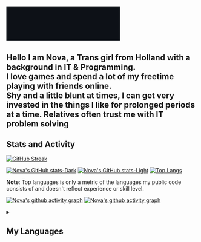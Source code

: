 #

<img src="./assets/github-gif1_v2.gif" alt="Typing animation" width="300" height="auto" />

<h2>Hello I am Nova, a Trans girl from Holland with a background in IT & Programming.<br/>
I love games and spend a lot of my freetime playing with friends online.<br/>
Shy and a little blunt at times, I can get very invested in the things I like for prolonged periods at a time. Relatives often trust me with IT problem solving</h2>

<h2>Stats and Activity</h2>

[![GitHub Streak](https://streak-stats.demolab.com/?user=SidusLunare&theme=dark)](https://git.io/streak-stats)

[![Nova's GitHub stats-Dark](https://github-readme-stats.vercel.app/api?username=SidusLunare&show_icons=true&theme=dark#gh-dark-mode-only)](https://github.com/anuraghazra/github-readme-stats#gh-dark-mode-only)
[![Nova's GitHub stats-Light](https://github-readme-stats.vercel.app/api?username=SidusLunare&show_icons=true&theme=default#gh-light-mode-only)](https://github.com/anuraghazra/github-readme-stats#gh-light-mode-only)
[![Top Langs](https://github-readme-stats.vercel.app/api/top-langs/?username=SidusLunare&layout=compact&theme=dark#gh-dark-mode-only)](https://github.com/anuraghazra/github-readme-stats)

<a><strong>Note</strong>: Top languages is only a metric of the languages my public code consists of and doesn't reflect experience or skill level.</a>

[![Nova's github activity graph](https://github-readme-activity-graph.vercel.app/graph?username=SidusLunare&theme=react#gh-light-mode-only)](https://github.com/ashutosh00710/github-readme-activity-graph#gh-light-mode-only)
[![Nova's github activity graph](https://github-readme-activity-graph.vercel.app/graph?username=SidusLunare&theme=react-dark#gh-dark-mode-only)](https://github.com/ashutosh00710/github-readme-activity-graph#gh-dark-mode-only)

<details> 
  <summary><h2>My Languages</h2></summary>
  <!-- Some badges are from https://github.com/Ileriayo/markdown-badges -->
  <h3>Standard languages</h3>
        <a href="#"><img alt="C#" src="https://custom-icon-badges.demolab.com/badge/C%23-68217A.svg?logo=cs2&logoColor=white"></a>
        <a href="#"><img alt="CSS3" src="https://img.shields.io/badge/CSS-1572B6.svg?logo=css3&logoColor=white"></a>
        <a href="#"><img alt="HTML5" src="https://img.shields.io/badge/HTML-E34F26.svg?logo=html5&logoColor=white"></a>
        <a href="#"><img alt="JavaScript" src="https://img.shields.io/badge/JavaScript-F7DF1E.svg?logo=javascript&logoColor=black"></a>
        <a href="#"><img alt="Python" src="https://img.shields.io/badge/Python-14354C.svg?logo=python&logoColor=white"></a>
        <a href="#"><img alt="Arduino" src="https://img.shields.io/badge/-Arduino-00979D?logo=Arduino&logoColor=white"></a>
        <a href="#"><img alt="React" src="https://img.shields.io/badge/React-20232a.svg?logo=react&logoColor=%2361DAFB"></a>
        <a href="#"><img alt="Arch Linux" src="https://img.shields.io/badge/Arch%20Linux-1793D1.svg?logo=arch-linux&logoColor=white"></a>

 <h3>Tools</h3>
        <a href="#"><img alt="OBS Studio" src="https://img.shields.io/badge/-OBS-302E31?logo=obs-studio&logoColor=white"></a>
        <a href="#"><img alt="Postman" src="https://img.shields.io/badge/Postman-FF6C37?logo=postman&logoColor=white"></a>
        <a href="#"><img alt="GitHub Desktop" src="https://img.shields.io/badge/GitHub%20Desktop-8034A9.svg?logo=github&logoColor=white"></a>
        <a href="#"><img alt="Google Sheets" src="https://img.shields.io/badge/Sheets-34A853.svg?logo=google%20sheets&logoColor=white"></a>
        <a href="#"><img alt="Discord" src="https://img.shields.io/badge/-Discord-5865F2.svg?logo=discord&logoColor=white"></a>
        <a href="#"><img alt="Visual Studio Code" src="https://img.shields.io/badge/Visual%20Studio%20Code-0078d7.svg?logo=visual-studio-code&logoColor=white"></a>
</details>
